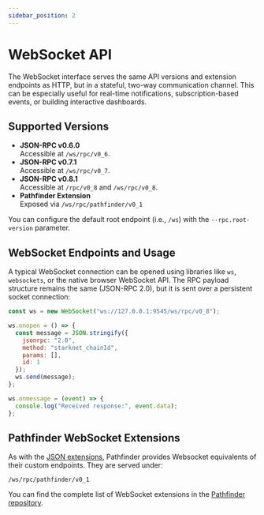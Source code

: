 ```yaml
---
sidebar_position: 2
---
```


# WebSocket API

The WebSocket interface serves the same API versions and extension endpoints as HTTP, but in a stateful, two-way communication channel. This can be especially useful for real-time notifications, subscription-based events, or building interactive dashboards.
 
## Supported Versions
- **JSON-RPC v0.6.0**  
  Accessible at `/ws/rpc/v0_6`.
- **JSON-RPC v0.7.1**  
  Accessible at `/ws/rpc/v0_7`.
- **JSON-RPC v0.8.1**  
  Accessible at `/rpc/v0_8` and `/ws/rpc/v0_8`.
- **Pathfinder Extension**  
  Exposed via `/ws/rpc/pathfinder/v0_1`

You can configure the default root endpoint (i.e., `/ws`) with the `--rpc.root-version` parameter.

## WebSocket Endpoints and Usage
A typical WebSocket connection can be opened using libraries like `ws`, `websockets`, or the native browser WebSocket API. The RPC payload structure remains the same (JSON-RPC 2.0), but it is sent over a persistent socket connection:

```js title="WebSocket Connection Example in Node.js"
const ws = new WebSocket("ws://127.0.0.1:9545/ws/rpc/v0_8");

ws.onopen = () => {
  const message = JSON.stringify({
    jsonrpc: "2.0",
    method: "starknet_chainId",
    params: [],
    id: 1
  });
  ws.send(message);
};

ws.onmessage = (event) => {
  console.log("Received response:", event.data);
};
```

## Pathfinder WebSocket Extensions

As with the [JSON extensions](json-rpc-api#pathfinder-json-extensions), Pathfinder provides Websocket equivalents of their custom endpoints. They are served under:
```
/ws/rpc/pathfinder/v0_1
```

You can find the complete list of WebSocket extensions in the [Pathfinder repository](https://github.com/eqlabs/pathfinder/blob/main/specs/rpc/pathfinder_ws.json).
